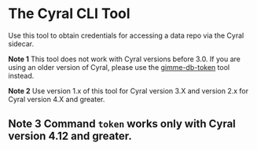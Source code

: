 # The Cyral CLI Tool

Use this tool to obtain credentials for accessing a data repo via the Cyral sidecar.

**Note 1** This tool does not work with Cyral versions before 3.0. If you are using an
older version of Cyral, please use the [gimme-db-token](https://pypi.org/project/cyral-gimme-db-token/)
tool instead.

**Note 2** Use version 1.x of this tool for Cyral version 3.X and version 2.x for Cyral version 4.X and greater.

**Note 3** Command `token` works only with Cyral version 4.12 and greater.
---
